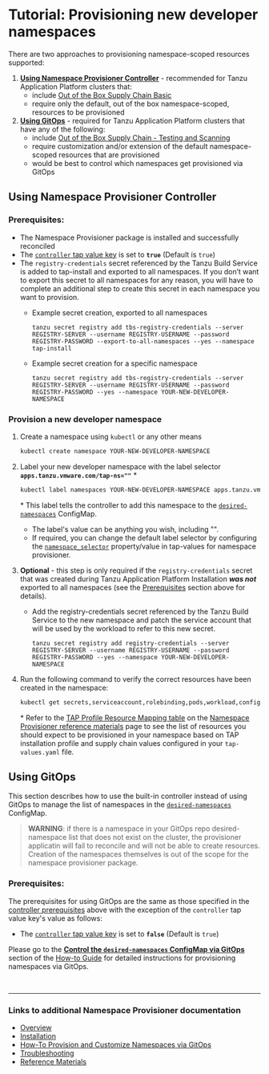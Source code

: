 # Tutorial: Provisioning new developer namespaces

There are two approaches to provisioning namespace-scoped resources supported:

1. [**Using Namespace Provisioner Controller**](#controller-ns-provisioning) - recommended for Tanzu
   Application Platform clusters that:
   - include [Out of the Box Supply Chain Basic](../scc/ootb-supply-chain-basic.hbs.md)
   - require only the default, out of the box namespace-scoped, resources to be provisioned
2. [**Using GitOps**](#using-gitops) - required for Tanzu Application Platform clusters that
   have any of the following:
   - include [Out of the Box Supply Chain - Testing and Scanning](../scc/ootb-supply-chain-testing-scanning.hbs.md)
   - require customization and/or extension of the default namespace-scoped resources that are provisioned
   - would be best to control which namespaces get provisioned via GitOps

## <a id="controller-ns-provisioning"></a>Using Namespace Provisioner Controller

### <a id="nps-controller-prerequisites"></a>Prerequisites:</br>

- The Namespace Provisioner package is installed and successfully reconciled
- The [`controller` tap value key](install.hbs.md#customized-installation) is set to **`true`**
  (Default is `true`)
- The `registry-credentials` secret referenced by the Tanzu Build Service is added to tap-install
  and exported to all namespaces. If you don’t want to export this secret to all namespaces for any
  reason, you will have to complete an additional step to create this secret in each namespace
  you want to provision.
  - Example secret creation, exported to all namespaces

    ```terminal
    tanzu secret registry add tbs-registry-credentials --server REGISTRY-SERVER --username REGISTRY-USERNAME --password REGISTRY-PASSWORD --export-to-all-namespaces --yes --namespace tap-install
    ```

  - Example secret creation for a specific namespace

    ```terminal
    tanzu secret registry add tbs-registry-credentials --server REGISTRY-SERVER --username REGISTRY-USERNAME --password REGISTRY-PASSWORD --yes --namespace YOUR-NEW-DEVELOPER-NAMESPACE
    ```

### <a id="provision-dev-namespace"></a>Provision a new developer namespace

1. Create a namespace using `kubectl` or any other means

   ```bash
   kubectl create namespace YOUR-NEW-DEVELOPER-NAMESPACE
   ```

1. Label your new developer namespace with the label selector **`apps.tanzu.vmware.com/tap-ns=""`** *

   ```bash
   kubectl label namespaces YOUR-NEW-DEVELOPER-NAMESPACE apps.tanzu.vmware.com/tap-ns=""
   ```

   \* This label tells the controller to add this namespace to the
   [`desired-namespaces`](about.hbs.md#nsp-component-desired-namespaces-configmap) ConfigMap.</br>
   - The label's value can be anything you wish, including "".
   - If required, you can change the default label selector by configuring the
     [`namespace_selector`](install.hbs.md#customized-installation) property/value in tap-values
     for namespace provisioner.

1. **Optional** - this step is only required if the `registry-credentials` secret that was created
   during Tanzu Application Platform Installation **_was not_** exported to all namespaces (see the
   [Prerequisites](#nps-controller-prerequisites) section above for details).

   - Add the registry-credentials secret referenced by the Tanzu Build Service to the new
     namespace and patch the service account that will be used by the workload to refer to this new secret.

     ```terminal
     tanzu secret registry add registry-credentials --server REGISTRY-SERVER --username REGISTRY-USERNAME --password REGISTRY-PASSWORD --yes --namespace YOUR-NEW-DEVELOPER-NAMESPACE
     ```

1. Run the following command to verify the correct resources have been created in the namespace:

   ```bash
   kubectl get secrets,serviceaccount,rolebinding,pods,workload,configmap -n YOUR-NEW-DEVELOPER-NAMESPACE
   ```

   \* Refer to the [TAP Profile Resource Mapping table](reference.hbs.md#profile-resource-mapping)
   on the [Namespace Provisioner reference materials](reference.hbs.md) page to see the list of
   resources you should expect to be provisioned in your namespace based on TAP installation
   profile and supply chain values configured in your `tap-values.yaml` file.

## <a id="using-gitops"></a>Using GitOps

This section describes how to use the built-in controller instead of using GitOps to
manage the list of namespaces in the [`desired-namespaces`](about.hbs.md#nsp-component-desired-namespaces-configmap)
ConfigMap.

>**WARNING**: if there is a namespace in your GitOps repo desired-namespace list that does not
exist on the cluster, the provisioner applicatin will fail to reconcile and will not be able to create
resources. Creation of the namespaces themselves is out of the scope for the namespace provisioner package.

### <a id="gitops-prerequisites"></a>Prerequisites:</br>

The prerequisites for using GitOps are the same as those specified in the
[controller prerequisites](#nps-controller-prerequisites) above with the exception of the `controller`
tap value key's value as follows:

- The [`controller` tap value key](install.hbs.md#customized-installation) is set to **`false`**
  (Default is `true`)

Please go to the  [**Control the `desired-namespaces` ConfigMap via GitOps**](how-tos.hbs.md#control-desired-namespaces)
section of the [How-to Guide](how-tos.hbs.md) for detailed instructions for provisioning namespaces via GitOps.

</br>

---

### Links to additional Namespace Provisioner documentation

- [Overview](about.hbs.md)
- [Installation](install.hbs.md)
- [How-To Provision and Customize Namespaces via GitOps](how-tos.hbs.md)
- [Troubleshooting](troubleshooting.hbs.md)
- [Reference Materials](reference.hbs.md)

